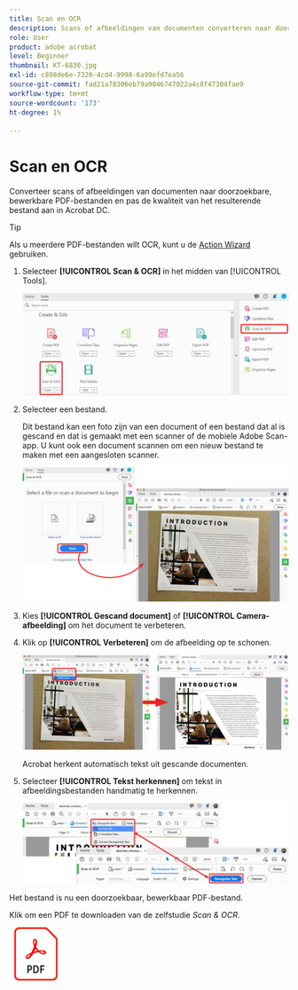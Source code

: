 ```yaml
---
title: Scan en OCR
description: Scans of afbeeldingen van documenten converteren naar doorzoekbare, bewerkbare PDF-bestanden en de kwaliteit van het resulterende bestand aanpassen
role: User
product: adobe acrobat
level: Beginner
thumbnail: KT-6830.jpg
exl-id: c898de6e-7320-4cd4-9998-6a99efd7ea56
source-git-commit: fad21a78306eb79a9046747022a4c8f47304fae9
workflow-type: tm+mt
source-wordcount: '173'
ht-degree: 1%

---
```


# Scan en OCR

Converteer scans of afbeeldingen van documenten naar doorzoekbare, bewerkbare PDF-bestanden en pas de kwaliteit van het resulterende bestand aan in Acrobat DC.

>[!TIP]
>
>Als u meerdere PDF-bestanden wilt OCR, kunt u de [Action Wizard](../advanced-tasks/action.md) gebruiken.

1. Selecteer **[!UICONTROL Scan &amp; OCR]** in het midden van [!UICONTROL Tools].

   ![Scan Stap 1](../assets/Scan_1.png)

1. Selecteer een bestand.

   Dit bestand kan een foto zijn van een document of een bestand dat al is gescand en dat is gemaakt met een scanner of de mobiele Adobe Scan-app. U kunt ook een document scannen om een nieuw bestand te maken met een aangesloten scanner.

   ![Scan Stap 2](../assets/Scan_2.png)

1. Kies **[!UICONTROL Gescand document]** of **[!UICONTROL Camera-afbeelding]** om het document te verbeteren.

1. Klik op **[!UICONTROL Verbeteren]** om de afbeelding op te schonen.

   ![Scanstap 3](../assets/Scan_3.png)

   Acrobat herkent automatisch tekst uit gescande documenten.

1. Selecteer **[!UICONTROL Tekst herkennen]** om tekst in afbeeldingsbestanden handmatig te herkennen.

   ![Scan Stap 4](../assets/Scan_4.png)

Het bestand is nu een doorzoekbaar, bewerkbaar PDF-bestand.

Klik om een PDF te downloaden van de zelfstudie *Scan &amp; OCR*.

[![Zelfstudie Scan &amp; OCR downloaden](../assets/acrobat_PDF_96.png)](../assets/AcrobatDCScan.pdf)
